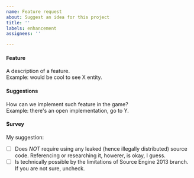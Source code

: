 ```yaml
---
name: Feature request
about: Suggest an idea for this project
title: ''
labels: enhancement
assignees: ''

---
```


#### Feature
A description of a feature.  
Example: would be cool to see X entity.

#### Suggestions
How can we implement such feature in the game?  
Example: there's an open implementation, go to Y.

#### Survey
My suggestion:
- [ ] Does _NOT_ require using any leaked (hence illegally distributed) source code. Referencing or researching it, howerer, is okay, I guess.
- [ ] Is technically possible by the limitations of Source Engine 2013 branch. If you are not sure, uncheck.
